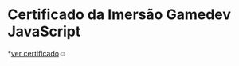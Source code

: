 # Certificado da Imersão Gamedev JavaScript
*[ver certificado](https://LilianBarreto.github.io/Certificado1)☺
